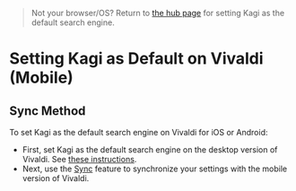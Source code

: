 > Not your browser/OS? Return to [the hub page](../../../kagi/getting-started/setting-default.md) for setting Kagi as the default search engine.
# Setting Kagi as Default on Vivaldi (Mobile)

## Sync Method

To set Kagi as the default search engine on Vivaldi for iOS or Android:

- First, set Kagi as the default search engine on the desktop version of Vivaldi. See [these instructions](./vivaldi-desktop.md).
- Next, use the [Sync](https://help.vivaldi.com/android/android-tools/android-sync/) feature to synchronize your settings with the mobile version of Vivaldi.
